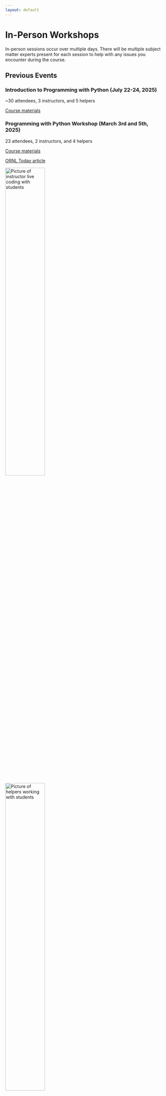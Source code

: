 ```yaml
---
layout: default
---
```


# In-Person Workshops

In-person sessions occur over multiple days. There will be multiple subject matter experts
present for each session to help with any issues you encounter during the course.

## Previous Events

### Introduction to Programming with Python (July 22-24, 2025)

~30 attendees, 3 instructors, and 5 helpers

[Course materials](https://ornl-training.github.io/2025-07-22-ORNL/)

### Programming with Python Workshop (March 3rd and 5th, 2025)

23 attendees, 2 instructors, and 4 helpers

[Course materials](https://ornl-training.github.io/2025-03-03-ORNL/)

[ORNL Today article](https://ornl.sharepoint.com/Pages/Article.aspx?articleId=47304)

<div class="image-row">
    <img alt="Picture of instructor live coding with students" src="{{ site.github.url }}/public/img/2025-P02687.jpg" width="50%">
    <img alt="Picture of helpers working with students" src="{{ site.github.url }}/public/img/2025-P02691.jpg" width="50%">
</div>

### ORNL Software Carpentry Workshop (July 23-25, 2024)

[Course materials](https://ornl-training.github.io/2024-07-23-ORNL/)